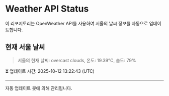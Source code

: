 
# Weather API Status

이 리포지토리는 OpenWeather API를 사용하여 서울의 날씨 정보를 자동으로 업데이트합니다.

## 현재 서울 날씨
> 서울의 현재 날씨: overcast clouds, 온도: 19.39°C, 습도: 79%

⏳ 업데이트 시간: 2025-10-12 13:22:43 (UTC)

---
자동 업데이트 봇에 의해 관리됩니다.
